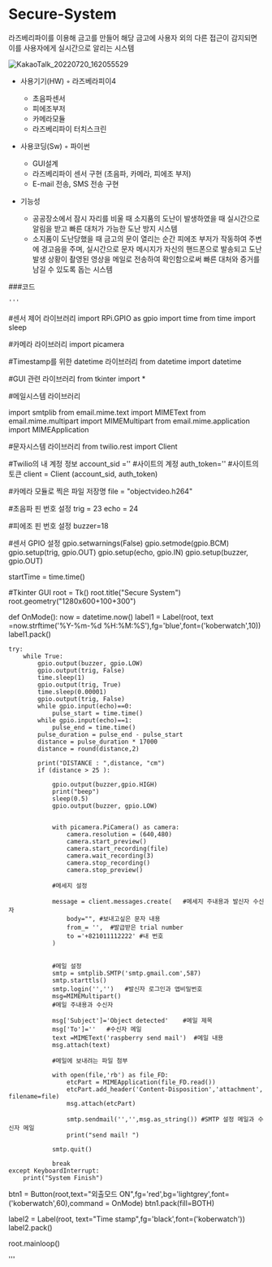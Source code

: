# Secure-System
라즈베리파이를 이용해 금고를 만들어 해당 금고에 사용자 외의 다른 접근이 감지되면 이를 사용자에게 실시간으로 알리는 시스템

![KakaoTalk_20220720_162055529](https://user-images.githubusercontent.com/97943166/180126726-7b64ffee-5386-4823-8431-6fe6ce60d3b0.jpg)

* 사용기기(HW)
◦ 라즈베라피이4
   - 초음파센서
   - 피에조부저
   - 카메라모듈
   - 라즈베리파이 터치스크린

* 사용코딩(Sw)
◦ 파이썬
   - GUI설계
   - 라즈베리파이 센서 구현 (초음파, 카메라, 피에조 부저)
   - E-mail 전송, SMS 전송 구현

* 기능성 
   * 공공장소에서 잠시 자리를 비울 때 소지품의 도난이 발생하였을 때 실시간으로 알림을 받고 빠른 대처가 가능한 도난 방지 시스템
   * 소지품이 도난당했을 때 금고의 문이 열리는 순간 피에조 부저가 작동하여 주변에 경고음을 주며, 실시간으로 문자 메시지가 자신의 핸드폰으로 발송되고 도난 발생 상황이 촬영된 영상을 메일로 전송하여 확인함으로써 빠른 대처와 증거를 남길 수 있도록 돕는 시스템
   
   
###코드


    '''   
#센서 제어 라이브러리
import RPi.GPIO as gpio
import time
from time import sleep

#카메라 라이브러리
import picamera

#Timestamp를 위한 datetime 라이브러리
from datetime import datetime

#GUI 관련 라이브러리
from tkinter import *

#메일시스템 라이브러리

import smtplib
from email.mime.text import MIMEText
from email.mime.multipart import MIMEMultipart
from email.mime.application import MIMEApplication

#문자시스템 라이브러리
from twilio.rest import Client	


#Twilio의 내 계정 정보
account_sid =''	#사이트의 계정
auth_token=''	#사이트의 토큰
client = Client (account_sid, auth_token)

#카메라 모듈로 찍은 파일 저장명
file = "objectvideo.h264"

#초음파 핀 번호 설정
trig = 23
echo = 24

#피에조 핀 번호 설정
buzzer=18

#센서 GPIO 설정
gpio.setwarnings(False)
gpio.setmode(gpio.BCM)
gpio.setup(trig, gpio.OUT)
gpio.setup(echo, gpio.IN)
gpio.setup(buzzer, gpio.OUT)


startTime = time.time()

#Tkinter GUI 
root = Tk()
root.title("Secure System")
root.geometry("1280x600+100+300")

def OnMode():
    now = datetime.now()
    label1 = Label(root, text =now.strftime('%Y-%m-%d %H:%M:%S'),fg='blue',font=('koberwatch',10))
    label1.pack()

    try:
        while True:
            gpio.output(buzzer, gpio.LOW)
            gpio.output(trig, False)
            time.sleep(1)
            gpio.output(trig, True)
            time.sleep(0.00001)
            gpio.output(trig, False)
            while gpio.input(echo)==0:
                pulse_start = time.time()
            while gpio.input(echo)==1:
                pulse_end = time.time()
            pulse_duration = pulse_end - pulse_start
            distance = pulse_duration * 17000
            distance = round(distance,2)
            
            print("DISTANCE : ",distance, "cm")
            if (distance > 25 ):
            
                gpio.output(buzzer,gpio.HIGH)
                print("beep")
                sleep(0.5)
                gpio.output(buzzer, gpio.LOW)

             
                with picamera.PiCamera() as camera:
                    camera.resolution = (640,480)
                    camera.start_preview()
                    camera.start_recording(file)
                    camera.wait_recording(3)
                    camera.stop_recording()
                    camera.stop_preview()

                #메세지 설정

                message = client.messages.create(	#메세지 주내용과 발신자 수신자
                    body="", #보내고싶은 문자 내용
                    from_= '',  #발급받은 trial number
                    to ='+821011112222' #내 번호
                )
            

                #메일 설정
                smtp = smtplib.SMTP('smtp.gmail.com',587)
                smtp.starttls()
                smtp.login('','')	#발신자 로그인과 앱비밀번호
                msg=MIMEMultipart()
                #메일 주내용과 수신자

                msg['Subject']='Object detected'    #메일 제목
                msg['To']=''   #수신자 메일
                text =MIMEText('raspberry send mail')  #메일 내용
                msg.attach(text)    

                #메일에 보내려는 파일 첨부

                with open(file,'rb') as file_FD:
                    etcPart = MIMEApplication(file_FD.read())
                    etcPart.add_header('Content-Disposition','attachment', filename=file)
                    msg.attach(etcPart)

                    smtp.sendmail('','',msg.as_string()) #SMTP 설정 메일과 수신자 메일
                    print("send mail! ")

                smtp.quit()
            
                break
    except KeyboardInterrupt:
        print("System Finish")
        
            



btn1 = Button(root,text="외출모드 ON",fg='red',bg='lightgrey',font=('koberwatch',60),command = OnMode)
btn1.pack(fill=BOTH)

label2 = Label(root, text="Time stamp",fg='black',font=('koberwatch'))
label2.pack()

root.mainloop()


   '''
